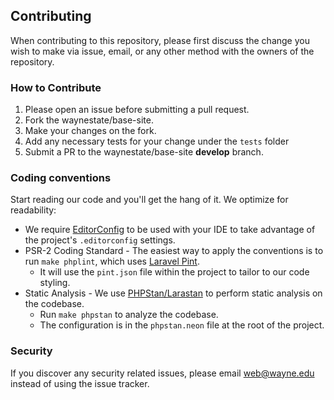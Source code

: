## Contributing
When contributing to this repository, please first discuss the change you wish to make via issue, email, or any other method with the owners of the repository.

### How to Contribute
1. Please open an issue before submitting a pull request.
1. Fork the waynestate/base-site.
1. Make your changes on the fork.
1. Add any necessary tests for your change under the `tests` folder
1. Submit a PR to the waynestate/base-site **develop** branch.

### Coding conventions

Start reading our code and you'll get the hang of it. We optimize for readability:

* We require [EditorConfig](http://editorconfig.org/) to be used with your IDE to take advantage of the project's `.editorconfig` settings.
* PSR-2 Coding Standard - The easiest way to apply the conventions is to run `make phplint`, which uses [Laravel Pint](https://laravel.com/docs/9.x/pint).
    * It will use the `pint.json` file within the project to tailor to our code styling.
* Static Analysis - We use [PHPStan/Larastan](https://github.com/larastan/larastan) to perform static analysis on the codebase.
    * Run `make phpstan` to analyze the codebase.
    * The configuration is in the `phpstan.neon` file at the root of the project.

### Security

If you discover any security related issues, please email web@wayne.edu instead of using the issue tracker.
